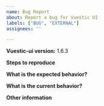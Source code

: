 ```yaml
---
name: Bug Report
about: Report a bug for Vuestic UI
labels: ["BUG", "EXTERNAL"]
assignees: ''

---
```


**Vuestic-ui version:** 1.6.3

**Steps to reproduce**

**What is the expected behavior?**

**What is the current behavior?**

**Other information**
